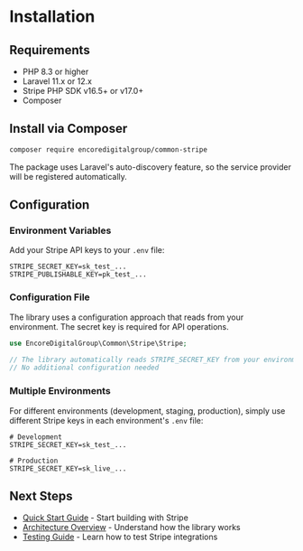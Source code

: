 # Installation

## Requirements

- PHP 8.3 or higher
- Laravel 11.x or 12.x
- Stripe PHP SDK v16.5+ or v17.0+
- Composer

## Install via Composer

```bash
composer require encoredigitalgroup/common-stripe
```

The package uses Laravel's auto-discovery feature, so the service provider will be registered automatically.

## Configuration

### Environment Variables

Add your Stripe API keys to your `.env` file:

```env
STRIPE_SECRET_KEY=sk_test_...
STRIPE_PUBLISHABLE_KEY=pk_test_...
```

### Configuration File

The library uses a configuration approach that reads from your environment. The secret key is required for API operations.

```php
use EncoreDigitalGroup\Common\Stripe\Stripe;

// The library automatically reads STRIPE_SECRET_KEY from your environment
// No additional configuration needed
```

### Multiple Environments

For different environments (development, staging, production), simply use different Stripe keys in each environment's `.env` file:

```env
# Development
STRIPE_SECRET_KEY=sk_test_...

# Production
STRIPE_SECRET_KEY=sk_live_...
```

## Next Steps

- [Quick Start Guide](quick-start.md) - Start building with Stripe
- [Architecture Overview](architecture.md) - Understand how the library works
- [Testing Guide](testing.md) - Learn how to test Stripe integrations
